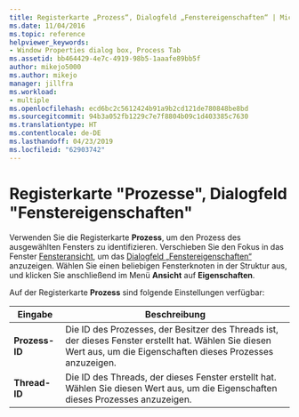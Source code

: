 ```yaml
---
title: Registerkarte „Prozess“, Dialogfeld „Fenstereigenschaften“ | Microsoft-Dokumentation
ms.date: 11/04/2016
ms.topic: reference
helpviewer_keywords:
- Window Properties dialog box, Process Tab
ms.assetid: bb464429-4e7c-4919-98b5-1aaafe89bb5f
author: mikejo5000
ms.author: mikejo
manager: jillfra
ms.workload:
- multiple
ms.openlocfilehash: ecd6bc2c5612424b91a9b2cd121de780848be8bd
ms.sourcegitcommit: 94b3a052fb1229c7e7f8804b09c1d403385c7630
ms.translationtype: HT
ms.contentlocale: de-DE
ms.lasthandoff: 04/23/2019
ms.locfileid: "62903742"
---
```

# <a name="process-tab-window-properties-dialog-box"></a>Registerkarte "Prozesse", Dialogfeld "Fenstereigenschaften"
Verwenden Sie die Registerkarte **Prozess**, um den Prozess des ausgewählten Fensters zu identifizieren. Verschieben Sie den Fokus in das Fenster [Fensteransicht](../debugger/windows-view.md), um das [Dialogfeld „Fenstereigenschaften“](../debugger/window-properties-dialog-box.md) anzuzeigen. Wählen Sie einen beliebigen Fensterknoten in der Struktur aus, und klicken Sie anschließend im Menü **Ansicht** auf **Eigenschaften**.

 Auf der Registerkarte **Prozess** sind folgende Einstellungen verfügbar:

|Eingabe|Beschreibung|
|-----------|-----------------|
|**Prozess-ID**|Die ID des Prozesses, der Besitzer des Threads ist, der dieses Fenster erstellt hat. Wählen Sie diesen Wert aus, um die Eigenschaften dieses Prozesses anzuzeigen.|
|**Thread-ID**|Die ID des Threads, der dieses Fenster erstellt hat. Wählen Sie diesen Wert aus, um die Eigenschaften dieses Prozesses anzuzeigen.|